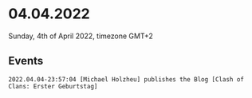 # 04.04.2022

Sunday, 4th of April 2022, timezone GMT+2

## Events

```
2022.04.04-23:57:04 [Michael Holzheu] publishes the Blog [Clash of Clans: Erster Geburtstag]
```
